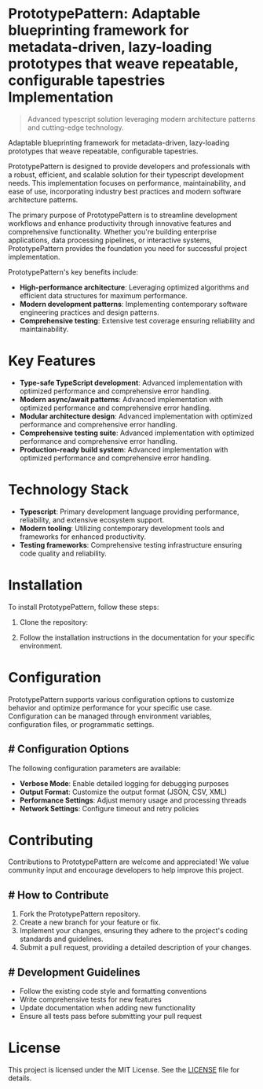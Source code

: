 <!-- fallback_PrototypePattern_20250810015017_40859 -->

# PrototypePattern: Adaptable blueprinting framework for metadata-driven, lazy-loading prototypes that weave repeatable, configurable tapestries Implementation
> Advanced typescript solution leveraging modern architecture patterns and cutting-edge technology.

Adaptable blueprinting framework for metadata-driven, lazy-loading prototypes that weave repeatable, configurable tapestries.

PrototypePattern is designed to provide developers and professionals with a robust, efficient, and scalable solution for their typescript development needs. This implementation focuses on performance, maintainability, and ease of use, incorporating industry best practices and modern software architecture patterns.

The primary purpose of PrototypePattern is to streamline development workflows and enhance productivity through innovative features and comprehensive functionality. Whether you're building enterprise applications, data processing pipelines, or interactive systems, PrototypePattern provides the foundation you need for successful project implementation.

PrototypePattern's key benefits include:

* **High-performance architecture**: Leveraging optimized algorithms and efficient data structures for maximum performance.
* **Modern development patterns**: Implementing contemporary software engineering practices and design patterns.
* **Comprehensive testing**: Extensive test coverage ensuring reliability and maintainability.

# Key Features

* **Type-safe TypeScript development**: Advanced implementation with optimized performance and comprehensive error handling.
* **Modern async/await patterns**: Advanced implementation with optimized performance and comprehensive error handling.
* **Modular architecture design**: Advanced implementation with optimized performance and comprehensive error handling.
* **Comprehensive testing suite**: Advanced implementation with optimized performance and comprehensive error handling.
* **Production-ready build system**: Advanced implementation with optimized performance and comprehensive error handling.

# Technology Stack

* **Typescript**: Primary development language providing performance, reliability, and extensive ecosystem support.
* **Modern tooling**: Utilizing contemporary development tools and frameworks for enhanced productivity.
* **Testing frameworks**: Comprehensive testing infrastructure ensuring code quality and reliability.

# Installation

To install PrototypePattern, follow these steps:

1. Clone the repository:


2. Follow the installation instructions in the documentation for your specific environment.

# Configuration

PrototypePattern supports various configuration options to customize behavior and optimize performance for your specific use case. Configuration can be managed through environment variables, configuration files, or programmatic settings.

## # Configuration Options

The following configuration parameters are available:

* **Verbose Mode**: Enable detailed logging for debugging purposes
* **Output Format**: Customize the output format (JSON, CSV, XML)
* **Performance Settings**: Adjust memory usage and processing threads
* **Network Settings**: Configure timeout and retry policies

# Contributing

Contributions to PrototypePattern are welcome and appreciated! We value community input and encourage developers to help improve this project.

## # How to Contribute

1. Fork the PrototypePattern repository.
2. Create a new branch for your feature or fix.
3. Implement your changes, ensuring they adhere to the project's coding standards and guidelines.
4. Submit a pull request, providing a detailed description of your changes.

## # Development Guidelines

* Follow the existing code style and formatting conventions
* Write comprehensive tests for new features
* Update documentation when adding new functionality
* Ensure all tests pass before submitting your pull request

# License

This project is licensed under the MIT License. See the [LICENSE](https://github.com/laurindoisaac/PrototypePattern/blob/main/LICENSE) file for details.
